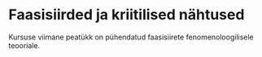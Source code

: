 # Faasisiirded ja kriitilised nähtused
Kursuse viimane peatükk on pühendatud faasisiirete fenomenoloogilisele teooriale.